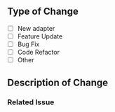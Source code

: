 <!--
Thank you for your pull request. 
Please use "[HTP-****] <Adapter Name>: Brief Description" as the title of this pull request.
For example, 
[HTP-0001] Example Adapter: Code Refactor

Please make sure this pull request fulfills all of the requirements in the Index Exchange's 
Adapter Code Submission Guidelines. Please refer to the following link for more details:
https://knowledgebase.indexexchange.com/display/ADAPTER/Adapter+Code+Submission+Guidelines
-->

## Type of Change
<!-- Select an item by changing [ ] to [x] -->
- [ ] New adapter
- [ ] Feature Update
- [ ] Bug Fix
- [ ] Code Refactor
- [ ] Other

## Description of Change
<!-- Describe the changes in this pull request -->

### Related Issue
<!-- This is an optional field. Delete this section if this pull request is not related to any issue. 
Please include the issue number after # below if this pull request is related to an issue -->
#
